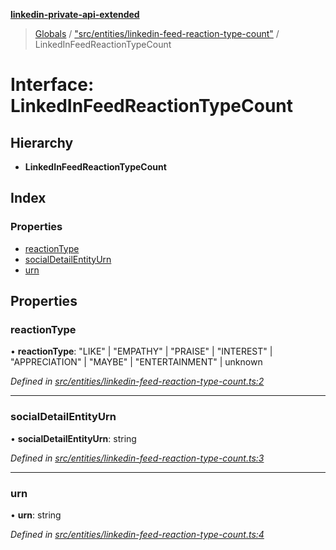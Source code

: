 **[linkedin-private-api-extended](../README.md)**

> [Globals](../globals.md) / ["src/entities/linkedin-feed-reaction-type-count"](../modules/_src_entities_linkedin_feed_reaction_type_count_.md) / LinkedInFeedReactionTypeCount

# Interface: LinkedInFeedReactionTypeCount

## Hierarchy

* **LinkedInFeedReactionTypeCount**

## Index

### Properties

* [reactionType](_src_entities_linkedin_feed_reaction_type_count_.linkedinfeedreactiontypecount.md#reactiontype)
* [socialDetailEntityUrn](_src_entities_linkedin_feed_reaction_type_count_.linkedinfeedreactiontypecount.md#socialdetailentityurn)
* [urn](_src_entities_linkedin_feed_reaction_type_count_.linkedinfeedreactiontypecount.md#urn)

## Properties

### reactionType

•  **reactionType**: \"LIKE\" \| \"EMPATHY\" \| \"PRAISE\" \| \"INTEREST\" \| \"APPRECIATION\" \| \"MAYBE\" \| \"ENTERTAINMENT\" \| unknown

*Defined in [src/entities/linkedin-feed-reaction-type-count.ts:2](https://github.com/khanhtranngoccva/linkedin-private-api/blob/86b0130/src/entities/linkedin-feed-reaction-type-count.ts#L2)*

___

### socialDetailEntityUrn

•  **socialDetailEntityUrn**: string

*Defined in [src/entities/linkedin-feed-reaction-type-count.ts:3](https://github.com/khanhtranngoccva/linkedin-private-api/blob/86b0130/src/entities/linkedin-feed-reaction-type-count.ts#L3)*

___

### urn

•  **urn**: string

*Defined in [src/entities/linkedin-feed-reaction-type-count.ts:4](https://github.com/khanhtranngoccva/linkedin-private-api/blob/86b0130/src/entities/linkedin-feed-reaction-type-count.ts#L4)*
